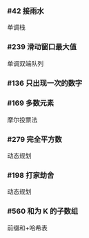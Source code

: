 ### #42 接雨水
单调栈

### #239 滑动窗口最大值
单调双端队列

### #136 只出现一次的数字

### #169 多数元素
摩尔投票法

### #279 完全平方数
动态规划

### #198 打家劫舍
动态规划

### #560 和为 K 的子数组
前缀和+哈希表

